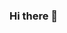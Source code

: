 ### Hi there 👋

<!--


🔭 I’m currently working on creating a platform game called To The Edge
🌱 I’m currently learning what it means to be a Software ENgineer
👯 I’m looking to collaborate on the design and user aspact on my game
🤔 I’m looking for help with understanding the sodtware world
📫 How to reach me: through email at sahidankhan7991@gmail.com 
😄 Pronouns: they/them
⚡ Fun fact: I am a professional dog trainer

